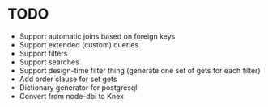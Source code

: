 TODO
==== 
  * Support automatic joins based on foreign keys
  * Support extended (custom) queries
  * Support filters
  * Support searches
  * Support design-time filter thing (generate one set of gets for each filter)
  * Add order clause for set gets
  * Dictionary generator for postgresql
  * Convert from node-dbi to Knex
